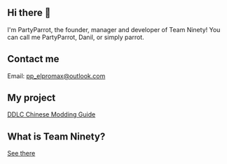 ## Hi there 👋
I'm PartyParrot, the founder, manager and developer of Team Ninety!
You can call me PartyParrot, Danil, or simply parrot.

## Contact me
Email: [pp_elpromax@outlook.com](mailto:pp_elpromax@outlook.com)

## My project
[DDLC Chinese Modding Guide](https://github.com/DanilJeston/DDLC-Chinese-Modding-Guide)

## What is Team Ninety?
[See there](https://github.com/TeamNinety)



<!--
**DanilJeston/DanilJeston** is a ✨ _special_ ✨ repository because its `README.md` (this file) appears on your GitHub profile.

Here are some ideas to get you started:

- 🔭 I’m currently working on ...
- 🌱 I’m currently learning ...
- 👯 I’m looking to collaborate on ...
- 🤔 I’m looking for help with ...
- 💬 Ask me about ...
- 📫 How to reach me: ...
- 😄 Pronouns: ...
- ⚡ Fun fact: ...
-->
